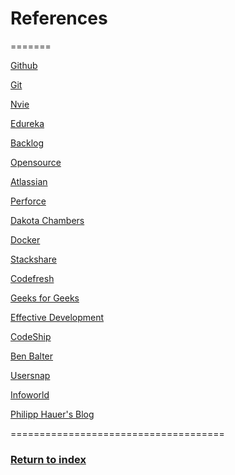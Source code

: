 # References
=======

[Github](https://help.github.com/en/github/getting-started-with-github/github-glossary)

[Git](https://git-scm.com/docs)

[Nvie](https://nvie.com/about/)

[Edureka](https://www.edureka.co/blog/what-is-git/)

[Backlog](https://www.edureka.co/blog/what-is-git/)

[Opensource](https://opensource.com/resources/what-is-git)

[Atlassian](https://www.atlassian.com/git/tutorials/what-is-version-control)

[Perforce](https://www.perforce.com/blog/vcs/what-dvcs-anyway)

[Dakota Chambers](https://chambers.io/2018/04/17/git-vs-the-competition.html)

[Docker](https://www.docker.com/resources/what-container)

[Stackshare](https://stackshare.io/stackups/docker-vs-github)

[Codefresh](https://codefresh.io/docker-tutorial/implementing-git-flow-with-dockers/)

[Geeks for Geeks](https://www.geeksforgeeks.org/containerization-using-docker/)

[Effective Development](http://www.effectivedevelopment.org/automation/testing.html)

[CodeShip](https://codeship.com/continuous-integration-essentials)

[Ben Balter](https://ben.balter.com/2015/09/10/blog-style-tests/)

[Usersnap](https://usersnap.com/blog/docker-for-web-developers)

[Infoworld](https://www.infoworld.com/article/3130670/the-hidden-benefits-of-docker-for-qa.html)

[Philipp Hauer's Blog](https://phauer.com/2015/tutorial-continuous-delivery-with-docker-jenkins/)

=====================================
### [Return to index](/README.md)